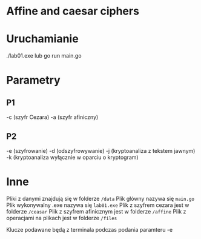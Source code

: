 # Affine and caesar ciphers

# Uruchamianie

./lab01.exe <p1> <p2> lub go run main.go <p1> <p2>

# Parametry

## P1

-c (szyfr Cezara)
-a (szyfr afiniczny)

## P2

-e (szyfrowanie)
-d (odszyfrowywanie)
-j (kryptoanaliza z tekstem jawnym)
-k (kryptoanaliza wyłącznie w oparciu o kryptogram)

# Inne

Pliki z danymi znajdują się w folderze `/data`
Plik główny nazywa się `main.go`
Plik wykonywalny .exe nazywa się `lab01.exe`
Plik z szyfrem cezara jest w folderze `/ceasar`
Plik z szyfrem afinicznym jest w folderze `/affine`
Plik z operacjami na plikach jest w folderze `/files`

Klucze podawane będą z terminala podczas podania paramteru -e
